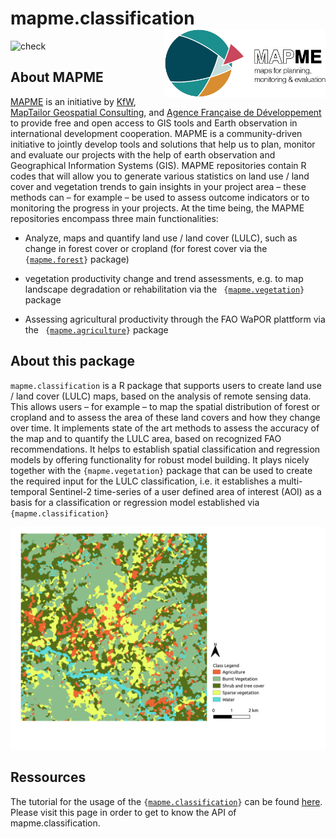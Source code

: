 # mapme.classification <img src='man/figures/logo.png' align="right" height="110"  />

<!-- badges: start -->
![check](https://github.com/mapme-initiative/mapme.classification/workflows/R-CMD-check/badge.svg)
<!-- badges: end -->

## About MAPME

[MAPME](https://mapme-initiative.org/) is an initiative by [KfW](https://www.kfw.de/), 
[MapTailor Geospatial Consulting](https://maptailor.net/), and [Agence Française de Développement](https://www.afd.fr/) 
to provide free and open access to GIS tools and Earth observation 
in international development cooperation. MAPME is a community-driven initiative 
to jointly develop tools and solutions that help us to plan, monitor and evaluate 
our projects with the help of earth observation and Geographical Information Systems 
(GIS). MAPME repositories contain R codes that will allow you to generate various 
statistics on land use / land cover and vegetation trends to gain insights in your 
project area – these methods can – for example – be used to assess outcome indicators 
or to monitoring the progress in your projects. At the time being, the MAPME 
repositories encompass three main functionalities:	

-  Analyze, maps and quantify land use / land cover (LULC), such as change in forest cover or cropland (for forest cover via the <code> {[mapme.forest](https://mapme-initiative.github.io/mapme.forest/)}</code> package)

-  vegetation productivity change and trend assessments, e.g. to map landscape degradation or rehabilitation via the <code> {[mapme.vegetation](https://mapme-initiative.github.io/mapme.vegetation/)}</code> package

- Assessing agricultural productivity through the FAO WaPOR plattform via the <code> {[mapme.agriculture](https://github.com/mapme-initiative/mapme.agriculture)}</code> package

## About this package

`mapme.classification` is a R package that supports users to create land use / land 
cover (LULC) maps, based on the analysis of remote sensing data. 
This allows users – for example – to map the spatial distribution of forest or cropland and to assess the area of these land covers and how they change over time. It implements state of the art methods to assess the accuracy of the map and to quantify the LULC area, based on recognized FAO recommendations. It helps to 
establish spatial classification and regression models by offering functionality 
for robust model building. It plays nicely together with the 
`{mapme.vegetation}` package that can be used to create the required input for 
the LULC classification, i.e. it establishes a multi-temporal Sentinel-2 time-series 
of a user defined area of interest (AOI) as a basis for a classification or 
regression model established via `{mapme.classification}`

![A Land Cover Classification Example Map.](man/figures/lcc_map.png)


## Ressources

The tutorial for the usage of the 
<code>{[mapme.classification](https://github.com/mapme-initiative/mapme.classification)}</code>
can be found 
[here](https://mapme-initiative.github.io/mapme.classification). Please visit
this page in order to get to know the API of mapme.classification.
